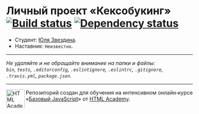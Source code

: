 # Личный проект «Кексобукинг» [![Build status][travis-image]][travis-url] [![Dependency status][dependency-image]][dependency-url]

* Студент: [Юля Звездина](https://up.htmlacademy.ru/javascript/8/user/306989).
* Наставник: `Неизвестно`.

---

_Не удаляйте и не обращайте внимание на папки и файлы:_<br>
_`bin`, `tests`, `.editorconfig`, `.eslintignore`, `.eslintrc`, `.gitignore`, `.travis.yml`, `package.json`._

---

<a href="https://htmlacademy.ru/intensive/javascript"><img align="left" width="50" height="50" title="HTML Academy" src="https://up.htmlacademy.ru/static/img/intensive/javascript/logo-for-github.svg"></a>

Репозиторий создан для обучения на интенсивном онлайн‑курсе «[Базовый JavaScript](https://htmlacademy.ru/intensive/javascript)» от [HTML Academy](https://htmlacademy.ru).

[travis-image]: https://travis-ci.org/htmlacademy-javascript/306989-keksobooking.svg?branch=master
[travis-url]: https://travis-ci.org/htmlacademy-javascript/306989-keksobooking
[dependency-image]: https://david-dm.org/htmlacademy-javascript/306989-keksobooking.svg?style=flat-square
[dependency-url]: https://david-dm.org/htmlacademy-javascript/306989-keksobooking

